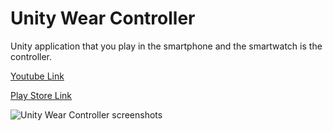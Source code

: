 # Unity Wear Controller

Unity application that you play in the smartphone and the smartwatch is the controller.


[Youtube Link](https://www.youtube.com/watch?v=hwc8hd744KE)

[Play Store Link](https://play.google.com/store/apps/details?id=juanpomares.tfm.matermoviles.unitywearcontroller)

![Unity Wear Controller screenshots](./screenshots/MainScreenshot.png?raw=true)